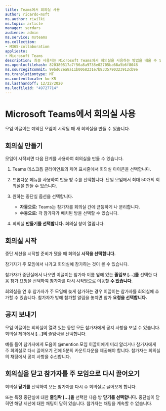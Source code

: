 ```yaml
---
title: Teams에서 회의실 사용
author: ricardo-msft
ms.author: riwilki
ms.topic: article
manager: serdars
audience: admin
ms.service: msteams
ms.collection:
- M365-collaboration
appliesto:
- Microsoft Teams
description: 최종 사용자는 Microsoft Teams에서 회의실을 사용하는 방법을 배울 수 있습니다.
ms.openlocfilehash: 820380517a7f56a8a9738e02705ba68a5b6f8048
ms.sourcegitcommit: 99bd62ea8a11b0068231e7b8335790323912cb9e
ms.translationtype: MT
ms.contentlocale: ko-KR
ms.lasthandoff: 12/22/2020
ms.locfileid: "49727714"
---
```

# <a name="using-breakout-rooms-in-microsoft-teams"></a>Microsoft Teams에서 회의실 사용

모임 이끌이는 예약된 모임이 시작될 때 새 회의실을 만들 수 있습니다.

## <a name="create-breakout-rooms"></a>회의실 만들기

모임이 시작되면 다음 단계를 사용하여 회의실을 만들 수 있습니다.

1. Teams 데스크톱 클라이언트의 제어 표시줄에서 회의실 아이콘을 선택합니다.

2. 드롭다운 메뉴를 사용하여 만들 방 수를 선택합니다. 단일 모임에서 최대 50개의 회의실을 만들 수 있습니다.

3. 원하는 중단실 옵션을 선택합니다.

    - **자동으로:** Teams는 참가자를 회의실 간에 균등하게 나 분리합니다.
    - **수동으로:** 각 참가자가 배치된 방을 선택할 수 있습니다.

4. 회의실 **만들기를 선택합니다.** 회의실 창이 열립니다.

## <a name="start-breakout-rooms"></a>회의실 시작

중단 세션을 시작할 준비가 됐을 때 회의실 **시작을 선택합니다.**

참가자가 주 모임에서 나가고 회의실에 참가하는 것이 볼 수 있습니다.

참가자가 중단실에서 나오면 이끌이는 참가자 이름 옆에 있는 **줄임보 [...]를** 선택한 다음 참가 요청을 선택하여 참가자를 다시 시작방으로 이동할 **수 있습니다.**

회의실을 연 후 참가자가 주 모임에 늦게 참가하는 경우 이끌이는 참가자를 회의실에 추가할 수 있습니다. 참가자가 방에 참가할 알림을 놓치면 참가 **요청을 선택합니다.**

## <a name="send-announcements"></a>공지 보내기

모임 이끌이는 회의실이 열려 있는 동안 모든 참가자에게 공지 사항을 보낼 수 있습니다. 회의실 헤더에서 **[...]의** 줄임락을 선택합니다.

예를 들어 참가자에게 도움이 @mention 모임 이끌이에게 미리 알리거나 참가자에게 주 회의실로 다시 끌어오기 전에 5분의 카운트다운을 제공해야 합니다.
참가자는 회의실의 채팅에서 공지 사항을 수신합니다.

## <a name="close-rooms-and-pull-participants-back-to-the-main-meeting"></a>회의실을 닫고 참가자를 주 모임으로 다시 끌어오기

회의실 **닫기를** 선택하여 모든 참가자를 다시 주 회의실로 끌어오게 합니다.

또는 특정 중단실에 대한 **줄임락 [...]을** 선택한 다음 방 **닫기를 선택합니다.**
중단실이 닫히면 해당 세션에 대한 채팅이 닫혀 있습니다. 참가자는 채팅을 계속할 수 없습니다.
